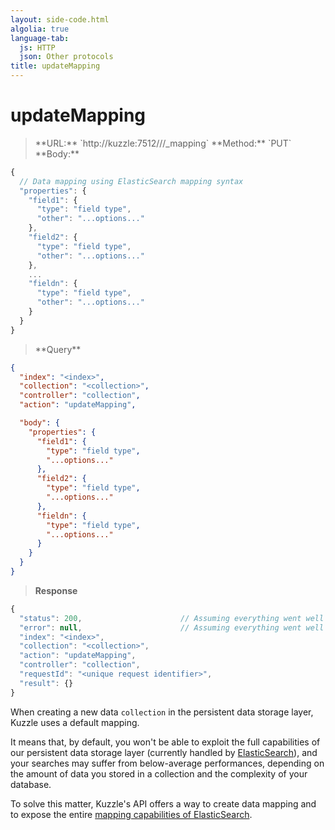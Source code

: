 ```yaml
---
layout: side-code.html
algolia: true
language-tab:
  js: HTTP
  json: Other protocols
title: updateMapping
---
```


# updateMapping


<blockquote class="js">
<p>
**URL:** `http://kuzzle:7512/<index>/<collection>/_mapping`  
**Method:** `PUT`  
**Body:**
</p>
</blockquote>


```js
{
  // Data mapping using ElasticSearch mapping syntax
  "properties": {
    "field1": {
      "type": "field type",
      "other": "...options..."
    },
    "field2": {
      "type": "field type",
      "other": "...options..."
    },
    ...
    "fieldn": {
      "type": "field type",
      "other": "...options..."
    }
  }
}
```


<blockquote class="json">
<p>
**Query**
</p>
</blockquote>


```json
{
  "index": "<index>",
  "collection": "<collection>",
  "controller": "collection",
  "action": "updateMapping",

  "body": {
    "properties": {
      "field1": {
        "type": "field type",
        "...options..."
      },
      "field2": {
        "type": "field type",
        "...options..."
      },
      "fieldn": {
        "type": "field type",
        "...options..."
      }
    }
  }
}
```

>**Response**

```javascript
{
  "status": 200,                      // Assuming everything went well
  "error": null,                      // Assuming everything went well
  "index": "<index>",
  "collection": "<collection>",
  "action": "updateMapping",
  "controller": "collection",
  "requestId": "<unique request identifier>",
  "result": {}
}
```

When creating a new data `collection` in the persistent data storage layer, Kuzzle uses a default mapping.

It means that, by default, you won't be able to exploit the full capabilities of our
persistent data storage layer (currently handled by [ElasticSearch](https://www.elastic.co/products/elasticsearch)),
and your searches may suffer from below-average performances, depending on the amount of data you
stored in a collection and the complexity of your database.

To solve this matter, Kuzzle's API offers a way to create data mapping and to expose the entire
[mapping capabilities of ElasticSearch](https://www.elastic.co/guide/en/elasticsearch/reference/5.x/mapping.html).
